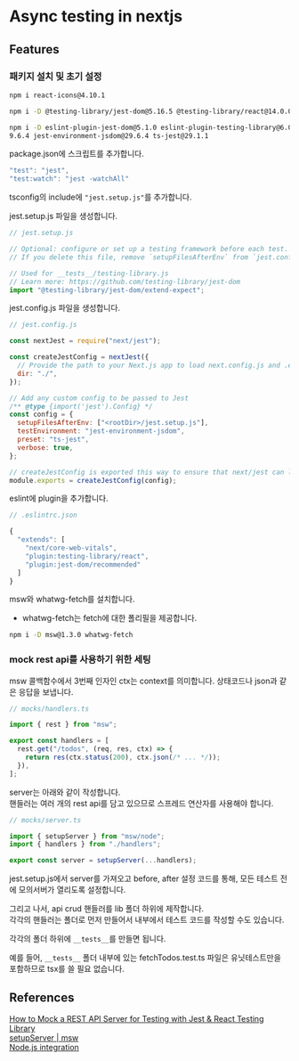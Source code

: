 # Async testing in nextjs

## Features

### 패키지 설치 및 초기 설정

```bash
npm i react-icons@4.10.1

npm i -D @testing-library/jest-dom@5.16.5 @testing-library/react@14.0.0 @testing-library/user-event@14.4.3

npm i -D eslint-plugin-jest-dom@5.1.0 eslint-plugin-testing-library@6.0.1 jest@2
9.6.4 jest-environment-jsdom@29.6.4 ts-jest@29.1.1
```

package.json에 스크립트를 추가합니다.

```js
"test": "jest",
"test:watch": "jest -watchAll"
```

tsconfig의 include에 `"jest.setup.js"`를 추가합니다.

jest.setup.js 파일을 생성합니다.

```js
// jest.setup.js

// Optional: configure or set up a testing framework before each test.
// If you delete this file, remove `setupFilesAfterEnv` from `jest.config.js`

// Used for __tests__/testing-library.js
// Learn more: https://github.com/testing-library/jest-dom
import "@testing-library/jest-dom/extend-expect";
```

jest.config.js 파일을 생성합니다.

```js
// jest.config.js

const nextJest = require("next/jest");

const createJestConfig = nextJest({
  // Provide the path to your Next.js app to load next.config.js and .env files in your test environment
  dir: "./",
});

// Add any custom config to be passed to Jest
/** @type {import('jest').Config} */
const config = {
  setupFilesAfterEnv: ["<rootDir>/jest.setup.js"],
  testEnvironment: "jest-environment-jsdom",
  preset: "ts-jest",
  verbose: true,
};

// createJestConfig is exported this way to ensure that next/jest can load the Next.js config which is async
module.exports = createJestConfig(config);
```

eslint에 plugin을 추가합니다.

```js
// .eslintrc.json

{
  "extends": [
    "next/core-web-vitals",
    "plugin:testing-library/react",
    "plugin:jest-dom/recommended"
  ]
}
```

msw와 whatwg-fetch를 설치합니다.

- whatwg-fetch는 fetch에 대한 폴리필을 제공합니다.

```bash
npm i -D msw@1.3.0 whatwg-fetch
```

### mock rest api를 사용하기 위한 세팅

msw 콜백함수에서 3번째 인자인 ctx는 context를 의미합니다. 상태코드나 json과 같은 응답을 보냅니다.

```js
// mocks/handlers.ts

import { rest } from "msw";

export const handlers = [
  rest.get("/todos", (req, res, ctx) => {
    return res(ctx.status(200), ctx.json(/* ... */));
  }),
];
```

server는 아래와 같이 작성합니다.<br>
핸들러는 여러 개의 rest api를 담고 있으므로 스프레드 연산자를 사용해야 합니다.

```js
// mocks/server.ts

import { setupServer } from "msw/node";
import { handlers } from "./handlers";

export const server = setupServer(...handlers);
```

jest.setup.js에서 server를 가져오고 before, after 설정 코드를 통해, 모든 테스트 전에 모의서버가 열리도록 설정합니다.

그리고 나서, api crud 핸들러를 lib 폴더 하위에 제작합니다.<br>
각각의 핸들러는 폴더로 먼저 만들어서 내부에서 테스트 코드를 작성할 수도 있습니다.

각각의 폴더 하위에 `__tests__`를 만들면 됩니다.

예를 들어, `__tests__` 폴더 내부에 있는 fetchTodos.test.ts 파일은 유닛테스트만을 포함하므로 tsx를 쓸 필요 없습니다.

## References

[How to Mock a REST API Server for Testing with Jest & React Testing Library](https://www.youtube.com/watch?v=k0LPNKWCxx0)<br>
[setupServer | msw](https://mswjs.io/docs/api/setup-server/)<br>
[Node.js integration](https://mswjs.io/docs/integrations/node/#test-runner)<br>
